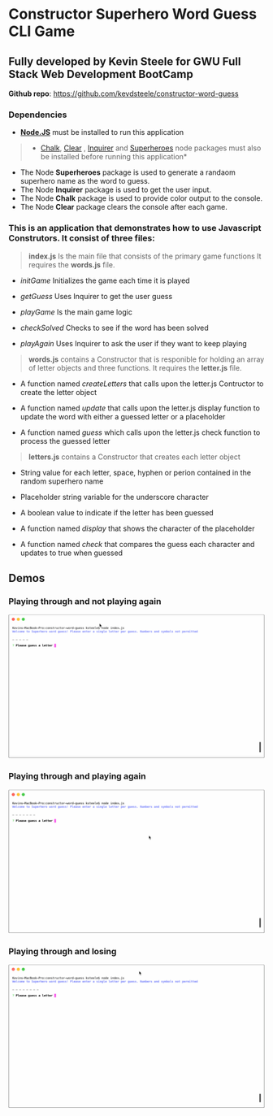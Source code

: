 # Constructor Superhero Word Guess CLI Game

## Fully developed by Kevin Steele for GWU Full Stack Web Development BootCamp 

**Github repo**: https://github.com/kevdsteele/constructor-word-guess

### Dependencies

* **[Node.JS](https://nodejs.org/en/download/)** must be installed to run this application

> * [Chalk](https://www.npmjs.com/package/chalk), [Clear](https://www.npmjs.com/package/clear) , [Inquirer](https://www.npmjs.com/package/inquirer) and [Superheroes](https://www.npmjs.com/package/superheroes) node packages must also be installed before running this application*

* The Node **Superheroes** package is used to generate a randaom superhero name as the word to guess. 
* The Node **Inquirer** package is used to get the user input. 
* The Node **Chalk** package is used to provide color output to the console. 
* The Node **Clear** package clears the console after each game.


### This is an application that demonstrates how to use Javascript Construtors. It consist of three files:

> **index.js** Is the main file that consists of the primary game functions
> It requires the **words.js** file. 

* *initGame* Initializes the game each time it is played 

* *getGuess* Uses Inquirer to get the user guess

* *playGame* Is the main game logic

* *checkSolved* Checks to see if the word has been solved 

* *playAgain* Uses Inquirer to ask the user if they want to keep playing 

> **words.js** contains a Constructor that is responible for holding an array of letter objects and three functions. It requires the **letter.js** file. 

* A function named *createLetters* that calls upon the letter.js Contructor to create the letter object

* A function named *update* that calls upon the letter.js display function to update the word with either a guessed letter or a placeholder

* A function named *guess* which calls upon the letter.js check function to process the guessed letter 

> **letters.js** contains a Constructor that creates each letter object

* String value for each letter, space, hyphen or perion contained in the random superhero name 

* Placeholder string variable for the underscore character 

* A boolean value to indicate if the letter has been guessed 

* A function named *display* that shows the character of the placeholder 

* A function named *check* that compares the guess each character and updates to true when guessed 


## Demos

### Playing through and not playing again 

![Demo 1 ](demo1.gif)

### Playing through and playing again 

![Demo 2 ](demo2.gif)

### Playing through and losing

![Demo 3 ](demo3.gif)


